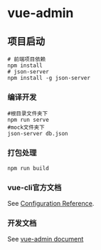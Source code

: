 # vue-admin

## 项目启动
```
# 前端项目依赖
npm install
# json-server
npm install -g json-server
```

### 编译开发
```
#根目录文件夹下
npm run serve
#mock文件夹下
json-server db.json
```

### 打包处理
```
npm run build
```

### vue-cli官方文档
See [Configuration Reference](https://cli.vuejs.org/config/).

### 开发文档
See [vue-admin document](https://chapterai.gitee.io/vue-admin-documentation/)
